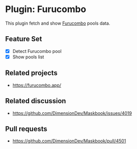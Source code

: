 # Plugin: Furucombo

This plugin fetch and show [Furucombo](https://furucombo.app) pools data.

## Feature Set

- [x] Detect Furucombo pool
- [x] Show pools list

## Related projects

- <https://furucombo.app/>

## Related discussion

- <https://github.com/DimensionDev/Maskbook/issues/4019>

## Pull requests

- <https://github.com/DimensionDev/Maskbook/pull/4501>
